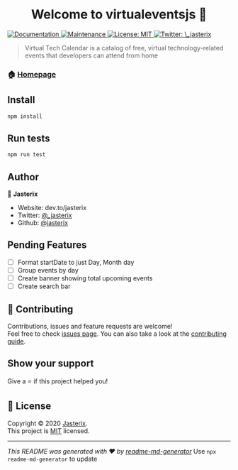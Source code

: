 <h1 align="center">Welcome to virtualeventsjs 👋</h1>
<p>
  <a href="https://github.com/jasterix/virtualeventsjs#readme" target="_blank">
    <img alt="Documentation" src="https://img.shields.io/badge/documentation-yes-brightgreen.svg" />
  </a>
  <a href="https://github.com/jasterix/virtualeventsjs/graphs/commit-activity" target="_blank">
    <img alt="Maintenance" src="https://img.shields.io/badge/Maintained%3F-yes-green.svg" />
  </a>
  <a href="https://github.com/jasterix/virtualeventsjs/blob/master/LICENSE" target="_blank">
    <img alt="License: MIT" src="https://img.shields.io/github/license/jasterix/virtualeventsjs" />
  </a>
  <a href="https://twitter.com/\_jasterix" target="_blank">
    <img alt="Twitter: \_jasterix" src="https://img.shields.io/twitter/follow/\_jasterix.svg?style=social" />
  </a>
</p>

> Virtual Tech Calendar is a catalog of free, virtual technology-related events that developers can attend from home

### 🏠 [Homepage](https://github.com/jasterix/virtualeventsjs#readme)

## Install

```sh
npm install
```

## Run tests

```sh
npm run test
```

## Author

👤 **Jasterix**

- Website: dev.to/jasterix
- Twitter: [@\_jasterix](https://twitter.com/_jasterix)
- Github: [@jasterix](https://github.com/jasterix)

## Pending Features

- [ ] Format startDate to just Day, Month day
- [ ] Group events by day
- [ ] Create banner showing total upcoming events
- [ ] Create search bar

## 🤝 Contributing

Contributions, issues and feature requests are welcome!<br />Feel free to check [issues page](https://github.com/jasterix/virtualeventsjs/issues). You can also take a look at the [contributing guide](https://github.com/jasterix/virtualeventsjs/blob/master/CONTRIBUTING.md).

## Show your support

Give a ⭐️ if this project helped you!

## 📝 License

Copyright © 2020 [Jasterix](https://github.com/jasterix).<br />
This project is [MIT](https://github.com/jasterix/virtualeventsjs/blob/master/LICENSE) licensed.

---

_This README was generated with ❤️ by [readme-md-generator](https://github.com/kefranabg/readme-md-generator)_
Use `npx readme-md-generator` to update
